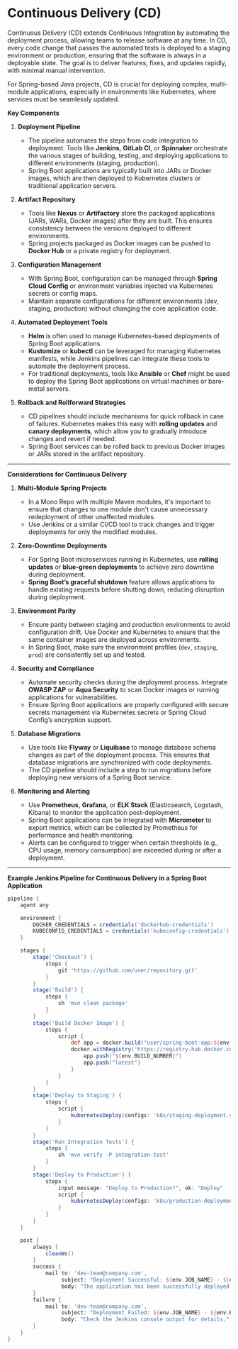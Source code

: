 # Continuous Delivery (CD)

Continuous Delivery (CD) extends Continuous Integration by automating the deployment process, allowing teams to release software at any time. In CD, every code change that passes the automated tests is deployed to a staging environment or production, ensuring that the software is always in a deployable state. The goal is to deliver features, fixes, and updates rapidly, with minimal manual intervention.

For Spring-based Java projects, CD is crucial for deploying complex, multi-module applications, especially in environments like Kubernetes, where services must be seamlessly updated.

**Key Components**

1. **Deployment Pipeline**
   - The pipeline automates the steps from code integration to deployment. Tools like **Jenkins**, **GitLab CI**, or **Spinnaker** orchestrate the various stages of building, testing, and deploying applications to different environments (staging, production).
   - Spring Boot applications are typically built into JARs or Docker images, which are then deployed to Kubernetes clusters or traditional application servers.

2. **Artifact Repository**
   - Tools like **Nexus** or **Artifactory** store the packaged applications (JARs, WARs, Docker images) after they are built. This ensures consistency between the versions deployed to different environments.
   - Spring projects packaged as Docker images can be pushed to **Docker Hub** or a private registry for deployment.

3. **Configuration Management**
   - With Spring Boot, configuration can be managed through **Spring Cloud Config** or environment variables injected via Kubernetes secrets or config maps.
   - Maintain separate configurations for different environments (dev, staging, production) without changing the core application code.

4. **Automated Deployment Tools**
   - **Helm** is often used to manage Kubernetes-based deployments of Spring Boot applications.
   - **Kustomize** or **kubectl** can be leveraged for managing Kubernetes manifests, while Jenkins pipelines can integrate these tools to automate the deployment process.
   - For traditional deployments, tools like **Ansible** or **Chef** might be used to deploy the Spring Boot applications on virtual machines or bare-metal servers.

5. **Rollback and Rollforward Strategies**
   - CD pipelines should include mechanisms for quick rollback in case of failures. Kubernetes makes this easy with **rolling updates** and **canary deployments**, which allow you to gradually introduce changes and revert if needed.
   - Spring Boot services can be rolled back to previous Docker images or JARs stored in the artifact repository.

---

**Considerations for Continuous Delivery**

1. **Multi-Module Spring Projects**
   - In a Mono Repo with multiple Maven modules, it's important to ensure that changes to one module don't cause unnecessary redeployment of other unaffected modules.
   - Use Jenkins or a similar CI/CD tool to track changes and trigger deployments for only the modified modules.

2. **Zero-Downtime Deployments**
   - For Spring Boot microservices running in Kubernetes, use **rolling updates** or **blue-green deployments** to achieve zero downtime during deployment.
   - **Spring Boot’s graceful shutdown** feature allows applications to handle existing requests before shutting down, reducing disruption during deployment.

3. **Environment Parity**
   - Ensure parity between staging and production environments to avoid configuration drift. Use Docker and Kubernetes to ensure that the same container images are deployed across environments.
   - In Spring Boot, make sure the environment profiles (`dev`, `staging`, `prod`) are consistently set up and tested.

4. **Security and Compliance**
   - Automate security checks during the deployment process. Integrate **OWASP ZAP** or **Aqua Security** to scan Docker images or running applications for vulnerabilities.
   - Ensure Spring Boot applications are properly configured with secure secrets management via Kubernetes secrets or Spring Cloud Config’s encryption support.

5. **Database Migrations**
   - Use tools like **Flyway** or **Liquibase** to manage database schema changes as part of the deployment process. This ensures that database migrations are synchronized with code deployments.
   - The CD pipeline should include a step to run migrations before deploying new versions of a Spring Boot service.

6. **Monitoring and Alerting**
   - Use **Prometheus**, **Grafana**, or **ELK Stack** (Elasticsearch, Logstash, Kibana) to monitor the application post-deployment.
   - Spring Boot applications can be integrated with **Micrometer** to export metrics, which can be collected by Prometheus for performance and health monitoring.
   - Alerts can be configured to trigger when certain thresholds (e.g., CPU usage, memory consumption) are exceeded during or after a deployment.

---

**Example Jenkins Pipeline for Continuous Delivery in a Spring Boot Application**

```groovy
pipeline {
    agent any

    environment {
        DOCKER_CREDENTIALS = credentials('dockerhub-credentials')
        KUBECONFIG_CREDENTIALS = credentials('kubeconfig-credentials')
    }

    stages {
        stage('Checkout') {
            steps {
                git 'https://github.com/user/repository.git'
            }
        }
        stage('Build') {
            steps {
                sh 'mvn clean package'
            }
        }
        stage('Build Docker Image') {
            steps {
                script {
                    def app = docker.build("user/spring-boot-app:${env.BUILD_NUMBER}")
                    docker.withRegistry('https://registry.hub.docker.com', DOCKER_CREDENTIALS) {
                        app.push("${env.BUILD_NUMBER}")
                        app.push("latest")
                    }
                }
            }
        }
        stage('Deploy to Staging') {
            steps {
                script {
                    kubernetesDeploy(configs: 'k8s/staging-deployment.yaml', kubeconfigId: KUBECONFIG_CREDENTIALS)
                }
            }
        }
        stage('Run Integration Tests') {
            steps {
                sh 'mvn verify -P integration-test'
            }
        }
        stage('Deploy to Production') {
            steps {
                input message: "Deploy to Production?", ok: "Deploy"
                script {
                    kubernetesDeploy(configs: 'k8s/production-deployment.yaml', kubeconfigId: KUBECONFIG_CREDENTIALS)
                }
            }
        }
    }

    post {
        always {
            cleanWs()
        }
        success {
            mail to: 'dev-team@company.com',
                 subject: "Deployment Successful: ${env.JOB_NAME} - ${env.BUILD_NUMBER}",
                 body: "The application has been successfully deployed to production."
        }
        failure {
            mail to: 'dev-team@company.com',
                 subject: "Deployment Failed: ${env.JOB_NAME} - ${env.BUILD_NUMBER}",
                 body: "Check the Jenkins console output for details."
        }
    }
}
```